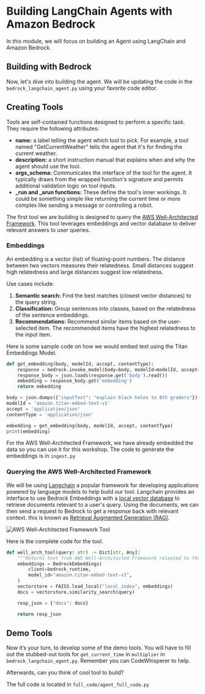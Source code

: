 # Building LangChain Agents with Amazon Bedrock

In this module, we will focus on building an Agent using LangChain and Amazon Bedrock.

## Building with Bedrock

Now, let's dive into building the agent. We will be updating the code in the `bedrock_langchain_agent.py` using your favorite code editor.

## Creating Tools

Tools are self-contained functions designed to perform a specific task. They require the following attributes:

* **name:** a label telling the agent which tool to pick. For example, a tool named "GetCurrentWeather" tells the agent that it's for finding the current weather.
* **description:** a short instruction manual that explains when and why the agent should use the tool.
* **args_schema:** Communicates the interface of the tool for the agent. It typically draws from the wrapped function's signature and permits additional validation logic on tool inputs.
* **_run and _arun functions:** These define the tool's inner workings. It could be something simple like returning the current time or more complex like sending a message or controlling a robot.

The first tool we are building is designed to query the [AWS Well-Architected Framework](https://aws.amazon.com/architecture/well-architected/). This tool leverages embeddings and vector database to deliver relevant answers to user queries.

### Embeddings

An embedding is a vector (list) of floating-point numbers. The distance between two vectors measures their relatedness. Small distances suggest high relatedness and large distances suggest low relatedness.

Use cases include:

1. **Semantic search:** Find the best matches (closest vector distances) to the query string.
2. **Classification:** Group sentences into classes, based on the relatedness of the sentence embeddings.
3. **Recommendations:** Recommend similar items based on the user-selected item. The recommended items have the highest relatedness to the input item.

Here is some sample code on how we would embed text using the Titan Embeddings Model.

```python
def get_embedding(body, modelId, accept, contentType):
    response = bedrock.invoke_model(body=body, modelId=modelId, accept=accept, contentType=contentType)
    response_body = json.loads(response.get('body').read())
    embedding = response_body.get('embedding')
    return embedding

body = json.dumps({"inputText": "explain black holes to 8th graders"})
modelId = 'amazon.titan-embed-text-v1'
accept = 'application/json'
contentType = 'application/json'

embedding = get_embedding(body, modelId, accept, contentType)
print(embedding)
```

For the AWS Well-Architected Framework, we have already embedded the data so you can use it for this workshop. The code to generate the embeddings is in `ingest.py`

### Querying the AWS Well-Architected Framework

We will be using [Langchain](https://python.langchain.com/docs/get_started/introduction.html) a popular framework for developing applications powered by language models to help build our tool. Langchain provides an interface to use Bedrock Embeddings with a [local vector database](https://github.com/facebookresearch/faiss) to retrieve documents relevant to a user's query. Using the documents, we can then send a request to Bedrock to get a response back with relevant context. this is known as [Retrieval Augmented Generation (RAG)]( https://docs.aws.amazon.com/sagemaker/latest/dg/jumpstart-foundation-models-customize-rag.html).

![AWS Well-Architected Framework Tool](/static/text-gen/well_arch_tool.png)

Here is the complete code for the tool.

```python
def well_arch_tool(query: str) -> Dict[str, Any]:
    """Returns text from AWS Well-Architected Framework releated to the query"""
    embeddings = BedrockEmbeddings(
        client=bedrock_runtime,
        model_id="amazon.titan-embed-text-v1",
    )
    vectorstore = FAISS.load_local("local_index", embeddings)
    docs = vectorstore.similarity_search(query)

    resp_json = {"docs": docs}

    return resp_json
```

## Demo Tools

Now it’s your turn, to develop some of the demo tools. You will have to fill out the stubbed-out tools for `get_current_time` in `multiplier` in `bedrock_langchain_agent.py`. Remember you can CodeWhisperer to help.  

Afterwards, can you think of cool tool to build?  

The full code is located in `full_code/agent_full_code.py`

